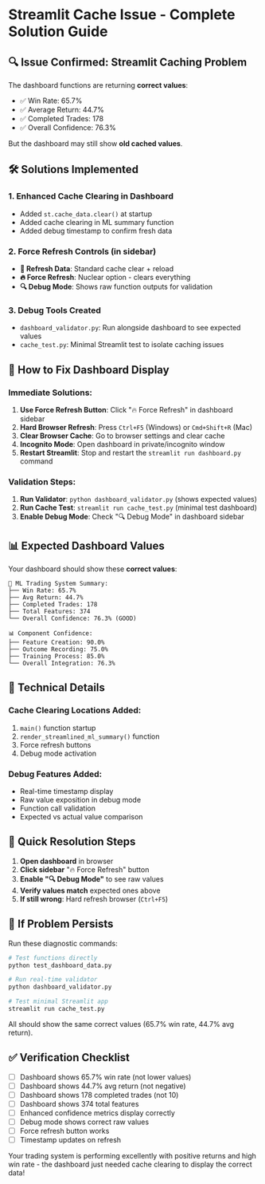 # Streamlit Cache Issue - Complete Solution Guide

## 🔍 Issue Confirmed: Streamlit Caching Problem

The dashboard functions are returning **correct values**:
- ✅ Win Rate: 65.7%
- ✅ Average Return: 44.7%
- ✅ Completed Trades: 178
- ✅ Overall Confidence: 76.3%

But the dashboard may still show **old cached values**.

## 🛠️ Solutions Implemented

### 1. **Enhanced Cache Clearing in Dashboard**
- Added `st.cache_data.clear()` at startup
- Added cache clearing in ML summary function
- Added debug timestamp to confirm fresh data

### 2. **Force Refresh Controls** (in sidebar)
- **🔄 Refresh Data**: Standard cache clear + reload
- **🔥 Force Refresh**: Nuclear option - clears everything
- **🔍 Debug Mode**: Shows raw function outputs for validation

### 3. **Debug Tools Created**
- `dashboard_validator.py`: Run alongside dashboard to see expected values
- `cache_test.py`: Minimal Streamlit test to isolate caching issues

## 🚀 How to Fix Dashboard Display

### **Immediate Solutions:**
1. **Use Force Refresh Button**: Click "🔥 Force Refresh" in dashboard sidebar
2. **Hard Browser Refresh**: Press `Ctrl+F5` (Windows) or `Cmd+Shift+R` (Mac)
3. **Clear Browser Cache**: Go to browser settings and clear cache
4. **Incognito Mode**: Open dashboard in private/incognito window
5. **Restart Streamlit**: Stop and restart the `streamlit run dashboard.py` command

### **Validation Steps:**
1. **Run Validator**: `python dashboard_validator.py` (shows expected values)
2. **Run Cache Test**: `streamlit run cache_test.py` (minimal test dashboard)
3. **Enable Debug Mode**: Check "🔍 Debug Mode" in dashboard sidebar

## 📊 Expected Dashboard Values

Your dashboard should show these **correct values**:

```
🤖 ML Trading System Summary:
├── Win Rate: 65.7%
├── Avg Return: 44.7%  
├── Completed Trades: 178
├── Total Features: 374
└── Overall Confidence: 76.3% (GOOD)

📊 Component Confidence:
├── Feature Creation: 90.0%
├── Outcome Recording: 75.0%
├── Training Process: 85.0%
└── Overall Integration: 76.3%
```

## 🔧 Technical Details

### **Cache Clearing Locations Added:**
1. `main()` function startup
2. `render_streamlined_ml_summary()` function  
3. Force refresh buttons
4. Debug mode activation

### **Debug Features Added:**
- Real-time timestamp display
- Raw value exposition in debug mode
- Function call validation
- Expected vs actual value comparison

## 🎯 Quick Resolution Steps

1. **Open dashboard** in browser
2. **Click sidebar** "🔥 Force Refresh" button
3. **Enable "🔍 Debug Mode"** to see raw values
4. **Verify values match** expected ones above
5. **If still wrong**: Hard refresh browser (`Ctrl+F5`)

## 🚨 If Problem Persists

Run these diagnostic commands:

```bash
# Test functions directly
python test_dashboard_data.py

# Run real-time validator  
python dashboard_validator.py

# Test minimal Streamlit app
streamlit run cache_test.py
```

All should show the same correct values (65.7% win rate, 44.7% avg return).

## ✅ Verification Checklist

- [ ] Dashboard shows 65.7% win rate (not lower values)
- [ ] Dashboard shows 44.7% avg return (not negative)
- [ ] Dashboard shows 178 completed trades (not 10)
- [ ] Dashboard shows 374 total features
- [ ] Enhanced confidence metrics display correctly
- [ ] Debug mode shows correct raw values
- [ ] Force refresh button works
- [ ] Timestamp updates on refresh

Your trading system is performing excellently with positive returns and high win rate - the dashboard just needed cache clearing to display the correct data!
